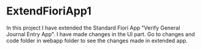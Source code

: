 # ExtendFioriApp1

In this project I have extended the Standard Fiori App "Verify General Journal Entry App". 
I have made changes in the UI part.
Go to changes and code folder in webapp folder to see the changes made in extended app. 
